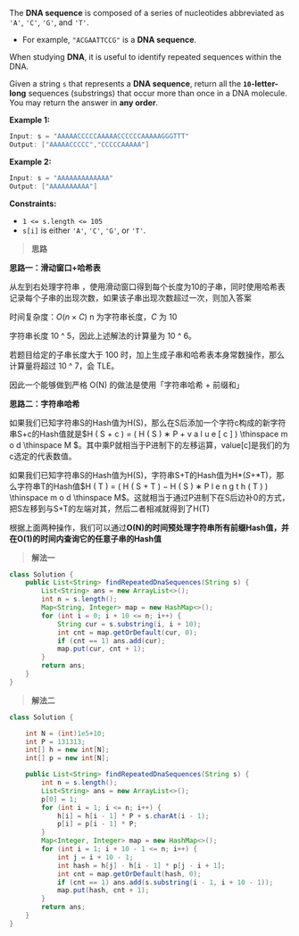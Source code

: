 The **DNA sequence** is composed of a series of nucleotides abbreviated as `'A'`, `'C'`, `'G'`, and `'T'`.

- For example, `"ACGAATTCCG"` is a **DNA sequence**.

When studying **DNA**, it is useful to identify repeated sequences within the DNA.

Given a string `s` that represents a **DNA sequence**, return all the **`10`-letter-long** sequences (substrings) that occur more than once in a DNA molecule. You may return the answer in **any order**.

 

**Example 1:**

```java
Input: s = "AAAAACCCCCAAAAACCCCCCAAAAAGGGTTT"
Output: ["AAAAACCCCC","CCCCCAAAAA"]
```

**Example 2:**

```java
Input: s = "AAAAAAAAAAAAA"
Output: ["AAAAAAAAAA"]
```

 

**Constraints:**

- `1 <= s.length <= 105`
- `s[i]` is either `'A'`, `'C'`, `'G'`, or `'T'`.

> **思路**

**思路一：滑动窗口+哈希表**

从左到右处理字符串 ，使用滑动窗口得到每个长度为10的子串，同时使用哈希表记录每个子串的出现次数，如果该子串出现次数超过一次，则加入答案

时间复杂度：$O(n \times C)$   n 为字符串长度，$C$ 为 10

字符串长度 10 ^ 5，因此上述解法的计算量为 10 ^ 6。

若题目给定的子串长度大于 100 时，加上生成子串和哈希表本身常数操作，那么计算量将超过 10 ^ 7，会 TLE。

因此一个能够做到严格 O(N) 的做法是使用「字符串哈希 + 前缀和」

**思路二：字符串哈希**

如果我们已知字符串S的Hash值为H(S)，那么在S后添加一个字符c构成的新字符串S+c的Hash值就是$H ( S + c ) = ( H ( S ) ∗ P + v a l u e [ c ] ) \thinspace m o d \thinspace M $。其中乘P就相当于P进制下的左移运算，value[c]是我们的为c选定的代表数值。

如果我们已知字符串S的Hash值为H(S)，字符串S+T的Hash值为H*(*S*+*T)，那么字符串T的Hash值$H ( T ) = ( H ( S + T ) − H ( S ) ∗ P l e n g t h ( T ) ) \thinspace m o d  \thinspace M$。这就相当于通过P进制下在S后边补0的方式，把S左移到与S+T的左端对其，然后二者相减就得到了H(T)

根据上面两种操作，我们可以通过**O(N)的时间预处理字符串所有前缀Hash值，并在O(1)的时间内查询它的任意子串的Hash值**

> **解法一**

```java
class Solution {
    public List<String> findRepeatedDnaSequences(String s) {
        List<String> ans = new ArrayList<>();
        int n = s.length();
        Map<String, Integer> map = new HashMap<>();
        for (int i = 0; i + 10 <= n; i++) {
            String cur = s.substring(i, i + 10);
            int cnt = map.getOrDefault(cur, 0);
            if (cnt == 1) ans.add(cur);
            map.put(cur, cnt + 1);
        }
        return ans;
    }
}
```

> **解法二**

```java
class Solution {

    int N = (int)1e5+10;
    int P = 131313;
    int[] h = new int[N];
    int[] p = new int[N];

    public List<String> findRepeatedDnaSequences(String s) {
        int n = s.length();
        List<String> ans = new ArrayList<>();
        p[0] = 1;
        for (int i = 1; i <= n; i++) {
            h[i] = h[i - 1] * P + s.charAt(i - 1);
            p[i] = p[i - 1] * P;
        }
        Map<Integer, Integer> map = new HashMap<>();
        for (int i = 1; i + 10 - 1 <= n; i++) {
            int j = i + 10 - 1;
            int hash = h[j] - h[i - 1] * p[j - i + 1];
            int cnt = map.getOrDefault(hash, 0);
            if (cnt == 1) ans.add(s.substring(i - 1, i + 10 - 1));
            map.put(hash, cnt + 1);
        }
        return ans;
    }
}
```

